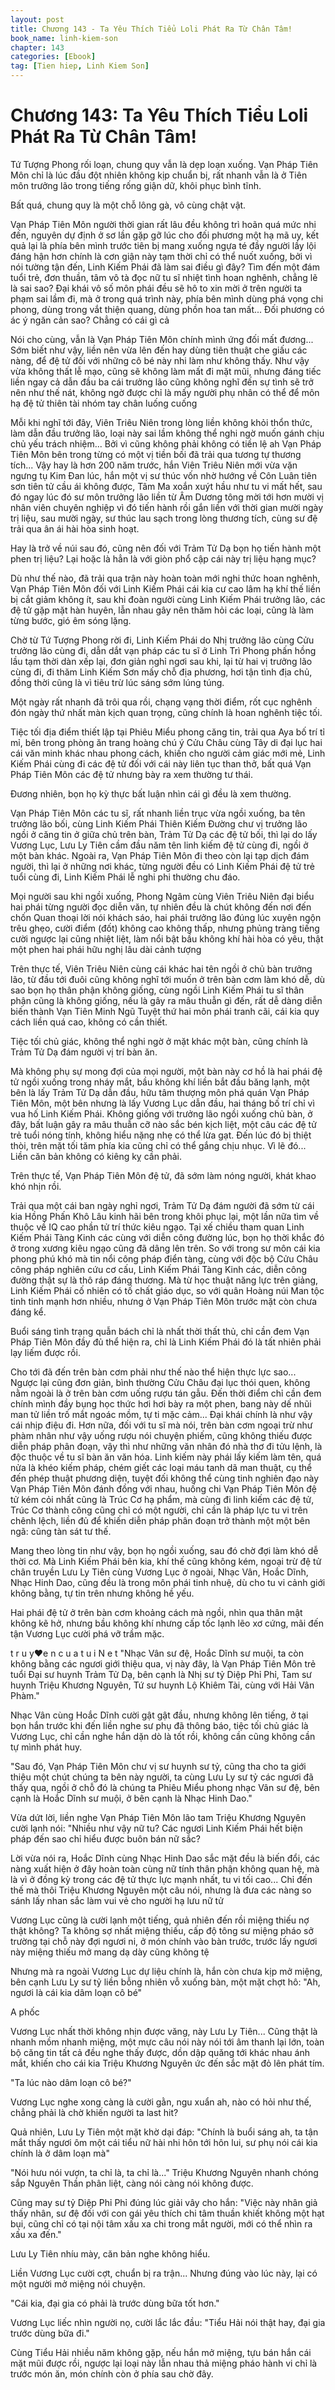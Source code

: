 ```yaml
---
layout: post
title: Chương 143 - Ta Yêu Thích Tiểu Loli Phát Ra Từ Chân Tâm!
book_name: linh-kiem-son
chapter: 143
categories: [Ebook]
tag: [Tien hiep, Linh Kiem Son]
---
```


# Chương 143: Ta Yêu Thích Tiểu Loli Phát Ra Từ Chân Tâm!

Tứ Tượng Phong rối loạn, chung quy vẫn là dẹp loạn xuống. Vạn Pháp Tiên Môn chỉ là lúc đầu đột nhiên không kịp chuẩn bị, rất nhanh vẫn là ở Tiên môn trưởng lão trong tiếng rống giận dữ, khôi phục bình tĩnh.

Bất quá, chung quy là một chỗ lông gà, vô cùng chật vật.

Vạn Pháp Tiên Môn người thời gian rất lâu đều không trì hoãn quá mức nhi đến, nguyên dự định ở sơ lần gặp gỡ lúc cho đối phương một hạ mã uy, kết quả lại là phía bên mình trước tiên bị mang xuống ngựa té đầy người lầy lội đáng hận hơn chính là cơn giận này tạm thời chỉ có thể nuốt xuống, bởi vì nói tường tận đến, Linh Kiếm Phái đã làm sai điều gì đây? Tìm đến một đám tuổi trẻ, đơn thuần, tâm vô tà đọc nữ tu sĩ nhiệt tình hoan nghênh, chẳng lẽ là sai sao? Đại khái vô số môn phái đều sẽ hô to xin mời ở trên người ta phạm sai lầm đi, mà ở trong quá trình này, phía bên mình dùng phá vọng chi phong, dùng trong vắt thiện quang, dùng phồn hoa tan mất... Đối phương có ác ý ngăn cản sao? Chẳng có cái gì cả

Nói cho cùng, vẫn là Vạn Pháp Tiên Môn chính mình ứng đối mất đương... Sớm biết như vậy, liền nên vừa lên đến hay dùng tiên thuật che giấu các nàng, để đệ tử đối với những cô bé này nhi làm như không thấy. Như vậy vừa không thất lễ mạo, cũng sẽ không làm mất đi mặt mũi, nhưng đáng tiếc liền ngay cả dẫn đầu ba cái trưởng lão cũng không nghĩ đến sự tình sẽ trở nên như thế nát, không ngờ được chỉ là mấy người phụ nhân có thể để môn hạ đệ tử thiên tài nhóm tay chân luống cuống

Mỗi khi nghĩ tới đây, Viên Triêu Niên trong lòng liền không khỏi thổn thức, làm dẫn đầu trưởng lão, loại này sai lầm không thể nghi ngờ muốn gánh chịu chủ yếu trách nhiệm... Bởi vì cũng không phải không có tiền lệ ah Vạn Pháp Tiên Môn bên trong từng có một vị tiền bối đã trải qua tương tự thương tích... Vậy hay là hơn 200 năm trước, hắn Viên Triêu Niên mới vừa vặn ngưng tụ Kim Đan lúc, hắn một vị sư thúc vốn nhờ hướng về Côn Luân tiên sơn tiên tử cầu ái không được, Tâm Ma xoắn xuýt hầu như tu vi mất hết, sau đó ngay lúc đó sư môn trưởng lão liền từ Âm Dương tông mời tới hơn mười vị nhân viên chuyên nghiệp vì đó tiến hành rồi gắn liền với thời gian mười ngày trị liệu, sau mười ngày, sư thúc lau sạch trong lòng thương tích, cùng sư đệ trải qua ân ái hài hòa sinh hoạt.

Hay là trở về núi sau đó, cũng nên đối với Trảm Tử Dạ bọn họ tiến hành một phen trị liệu? Lại hoặc là hẳn là với giòn phổ cập cái này trị liệu hạng mục?

Dù như thế nào, đã trải qua trận này hoàn toàn mới nghi thức hoan nghênh, Vạn Pháp Tiên Môn đối với Linh Kiếm Phái cái kia cư cao lâm hạ khí thế liền bị cắt giảm không ít, sau khi đoàn người cùng Linh Kiếm Phái trưởng lão, các đệ tử gặp mặt hàn huyên, lẫn nhau gây nên thăm hỏi các loại, cũng là làm từng bước, gió êm sóng lặng.

Chờ từ Tứ Tượng Phong rời đi, Linh Kiếm Phái do Nhị trưởng lão cùng Cửu trưởng lão cùng đi, dẫn dắt vạn pháp các tu sĩ ở Linh Trì Phong phấn hồng lầu tạm thời dàn xếp lại, đơn giản nghỉ ngơi sau khi, lại từ hai vị trưởng lão cùng đi, đi thăm Linh Kiếm Sơn mấy chỗ địa phương, hơi tận tình địa chủ, đồng thời cũng là vì tiêu trừ lúc sáng sớm lúng túng.

Một ngày rất nhanh đã trôi qua rồi, chạng vạng thời điểm, rốt cục nghênh đón ngày thứ nhất màn kịch quan trọng, cũng chính là hoan nghênh tiệc tối.

Tiệc tối địa điểm thiết lập tại Phiêu Miểu phong căng tin, trải qua Aya bố trí tỉ mỉ, bên trong phòng ăn trang hoàng chú ý Cửu Châu cùng Tây di đại lục hai cái văn minh khác nhau phong cách, khiến cho người cảm giác mới mẻ, Linh Kiếm Phái cùng đi các đệ tử đối với cái này liên tục than thở, bất quá Vạn Pháp Tiên Môn các đệ tử nhưng bày ra xem thường tư thái.

Đương nhiên, bọn họ kỳ thực bất luận nhìn cái gì đều là xem thường.

Vạn Pháp Tiên Môn các tu sĩ, rất nhanh liền trục vừa ngồi xuống, ba tên trưởng lão bối, cùng Linh Kiếm Phái Thiên Kiếm Đường chư vị trưởng lão ngồi ở căng tin ở giữa chủ trên bàn, Trảm Tử Dạ các đệ tử bối, thì lại do lấy Vương Lục, Lưu Ly Tiên cầm đầu năm tên linh kiếm đệ tử cùng đi, ngồi ở một bàn khác. Ngoài ra, Vạn Pháp Tiên Môn đi theo còn lại tạp dịch đám người, thì lại ở những nơi khác, từng người đều có Linh Kiếm Phái đệ tử trẻ tuổi cùng đi, Linh Kiếm Phái lễ nghi phi thường chu đáo.

Mọi người sau khi ngồi xuống, Phong Ngâm cùng Viên Triêu Niên đại biểu hai phái từng người đọc diễn văn, tự nhiên đều là chút không đến nơi đến chốn Quan thoại lời nói khách sáo, hai phái trưởng lão đúng lúc xuyên ngộn trêu ghẹo, cười điểm (đốt) không cao không thấp, nhưng phủng tràng tiếng cười ngược lại cũng nhiệt liệt, làm nổi bật bầu không khí hài hòa có yêu, thật một phen hai phái hữu nghị lâu dài cảnh tượng

Trên thực tế, Viên Triêu Niên cùng cái khác hai tên ngồi ở chủ bàn trưởng lão, từ đầu tới đuôi cũng không nghĩ tới muốn ở trên bàn cơm làm khó dễ, dù sao bọn họ thân phận không giống, cùng ngồi Linh Kiếm Phái tu sĩ thân phận cũng là không giống, nếu là gây ra mâu thuẫn gì đến, rất dễ dàng diễn biến thành Vạn Tiên Minh Ngũ Tuyệt thứ hai môn phái tranh cãi, cái kia quy cách liền quá cao, không có cần thiết.

Tiệc tối chủ giác, không thể nghi ngờ ở mặt khác một bàn, cũng chính là Trảm Tử Dạ đám người vị trí bàn ăn.

Mà không phụ sự mong đợi của mọi người, một bàn này cơ hồ là hai phái đệ tử ngồi xuống trong nháy mắt, bầu không khí liền bắt đầu băng lạnh, một bên là lấy Trảm Tử Dạ dẫn đầu, hữu tâm thượng môn phá quán Vạn Pháp Tiên Môn, một bên nhưng là lấy Vương Lục dẫn đầu, hai tháng bố trí chỉ vì vua hố Linh Kiếm Phái. Không giống với trưởng lão ngồi xuống chủ bàn, ở đây, bất luận gây ra mâu thuẫn cỡ nào sắc bén kịch liệt, một câu các đệ tử trẻ tuổi nóng tính, không hiểu nặng nhẹ có thể lừa gạt. Đến lúc đó bị thiệt thòi, trên mặt tối tăm phía kia cũng chỉ có thể gắng chịu nhục. Vì lẽ đó... Liền căn bản không có kiêng kỵ cần phải.

Trên thực tế, Vạn Pháp Tiên Môn đệ tử, đã sớm làm nóng người, khát khao khó nhịn rồi.

Trải qua một cái ban ngày nghỉ ngơi, Trảm Tử Dạ đám người đã sớm từ cái kia Hồng Phấn Khô Lâu kinh hãi bên trong khôi phục lại, một lần nữa tìm về thuộc về IQ cao phần tử trí thức kiêu ngạo. Tại xế chiều tham quan Linh Kiếm Phái Tàng Kinh các cùng với diễn công đường lúc, bọn họ thời khắc đó ở trong xương kiêu ngạo cũng đã dâng lên trên. So với trong sư môn cái kia phong phú khó mà tin nổi công pháp điển tàng, cùng với độc bộ Cửu Châu công pháp nghiên cứu cơ cấu, Linh Kiếm Phái Tàng Kinh các, diễn công đường thật sự là thô ráp đáng thương. Mà từ học thuật năng lực trên giảng, Linh Kiếm Phái cố nhiên có tố chất giáo dục, so với quân Hoàng núi Man tộc tinh tinh mạnh hơn nhiều, nhưng ở Vạn Pháp Tiên Môn trước mặt còn chưa đáng kể.

Buổi sáng tình trạng quẫn bách chỉ là nhất thời thất thủ, chỉ cần đem Vạn Pháp Tiên Môn đầy đủ thể hiện ra, chỉ là Linh Kiếm Phái đó là tất nhiên phải lạy liếm được rồi.

Cho tới đã đến trên bàn cơm phải như thế nào thể hiện thực lực sao... Ngược lại cũng đơn giản, bình thường Cửu Châu đại lục thói quen, không nằm ngoài là ở trên bàn cơm uống rượu tán gẫu. Đến thời điểm chỉ cần đem chính mình đầy bụng học thức hơi hơi bày ra một phen, bang này dế nhũi man tử liền trố mắt ngoác mồm, tự ti mặc cảm... Đại khái chính là như vậy cái nhịp điệu đi. Hơn nữa, đối với tu sĩ mà nói, trên bàn cơm ngoại trừ như phàm nhân như vậy uống rượu nói chuyện phiếm, cũng không thiếu được diễn pháp phân đoạn, vậy thì như những văn nhân đó nhà thơ đi tửu lệnh, là độc thuộc về tu sĩ bàn ăn văn hóa. Linh kiếm này phái lấy kiếm làm tên, quá nửa là khéo kiếm pháp, chém giết các loại máu tanh dã man thuật, cụ thể đến phép thuật phương diện, tuyệt đối không thể cùng tinh nghiên đạo này Vạn Pháp Tiên Môn đánh đồng với nhau, huống chi Vạn Pháp Tiên Môn đệ tử kém cỏi nhất cũng là Trúc Cơ hạ phẩm, mà cùng đi linh kiếm các đệ tử, Trúc Cơ thành công cũng chỉ có một người, chỉ cần là pháp lực tu vi trên chênh lệch, liền đủ để khiến diễn pháp phân đoạn trở thành một một bên ngã: cũng tàn sát tư thế.

Mang theo lòng tin như vậy, bọn họ ngồi xuống, sau đó chờ đợi làm khó dễ thời cơ. Mà Linh Kiếm Phái bên kia, khí thế cũng không kém, ngoại trừ đệ tử chân truyền Lưu Ly Tiên cùng Vương Lục ở ngoài, Nhạc Vân, Hoắc Dĩnh, Nhạc Hinh Dao, cũng đều là trong môn phái tinh nhuệ, dù cho tu vi cảnh giới không bằng, tự tin trên nhưng không hề yếu.

Hai phái đệ tử ở trên bàn cơm khoảng cách mà ngồi, nhìn qua thân mật không kẽ hở, nhưng bầu không khí nhưng cấp tốc lạnh lẽo xơ cứng, mãi đến tận Vương Lục cười phá vỡ trầm mặc.

t r u y❤e n c u a t u i N e t "Nhạc Vân sư đệ, Hoắc Dĩnh sư muội, ta còn không bằng các ngươi giới thiệu qua, vị này đây, là Vạn Pháp Tiên Môn trẻ tuổi Đại sư huynh Trảm Tử Dạ, bên cạnh là Nhị sư tỷ Diệp Phỉ Phỉ, Tam sư huynh Triệu Khương Nguyên, Tứ sư huynh Lộ Khiêm Tài, cùng với Hải Vân Phàm."

Nhạc Vân cùng Hoắc Dĩnh cười gật gật đầu, nhưng không lên tiếng, ở tại bọn hắn trước khi đến liền nghe sư phụ đã thông báo, tiệc tối chủ giác là Vương Lục, chỉ cần nghe hắn dặn dò là tốt rồi, không cần cũng không cần tự mình phát huy.

"Sau đó, Vạn Pháp Tiên Môn chư vị sư huynh sư tỷ, cũng tha cho ta giới thiệu một chút chúng ta bên này người, ta cùng Lưu Ly sư tỷ các ngươi đã thấy qua, ngồi ở chỗ đó là chúng ta Phiêu Miểu phong nhạc Vân sư đệ, bên cạnh là Hoắc Dĩnh sư muội, ở bên cạnh là Nhạc Hinh Dao."

Vừa dứt lời, liền nghe Vạn Pháp Tiên Môn lão tam Triệu Khương Nguyên cười lạnh nói: "Nhiều như vậy nữ tu? Các ngươi Linh Kiếm Phái hết biện pháp đến sao chỉ hiểu được buôn bán nữ sắc?

Lời vừa nói ra, Hoắc Dĩnh cùng Nhạc Hinh Dao sắc mặt đều là biến đổi, các nàng xuất hiện ở đây hoàn toàn cùng nữ tính thân phận không quan hệ, mà là vì ở đồng kỳ trong các đệ tử thực lực mạnh nhất, tu vi tối cao... Chỉ đến thế mà thôi Triệu Khương Nguyên một câu nói, nhưng là đưa các nàng so sánh lấy nhan sắc làm vui vẻ cho người hạ lưu nữ tử

Vương Lục cũng là cười lạnh một tiếng, quả nhiên đến rồi miệng thiếu nợ thật không? Ta không sợ nhất miệng thiếu, cấp độ tông sư miệng pháo sở trường tại chỗ này đợi ngươi ni, ở món chính vào bàn trước, trước lấy ngươi này miệng thiếu mở mang dạ dày cũng không tệ

Nhưng mà ra ngoài Vương Lục dự liệu chính là, hắn còn chưa kịp mở miệng, bên cạnh Lưu Ly sư tỷ liền bỗng nhiên vỗ xuống bàn, một mặt chợt hô: "Ah, ngươi là cái kia dâm loạn cô bé"

A phốc

Vương Lục nhất thời không nhịn được văng, này Lưu Ly Tiên... Cũng thật là nhanh mồm nhanh miệng, một mực câu nói này nói tới âm thanh lại lớn, toàn bộ căng tin tất cả đều nghe thấy được, dồn dập quăng tới khác nhau ánh mắt, khiến cho cái kia Triệu Khương Nguyên ức đến sắc mặt đỏ lên phát tím.

"Ta lúc nào dâm loạn cô bé?"

Vương Lục nghe xong càng là cười gằn, ngu xuẩn ah, nào có hỏi như thế, chẳng phải là chờ khiến người ta last hit?

Quả nhiên, Lưu Ly Tiên một mặt khờ dại đáp: "Chính là buổi sáng ah, ta tận mắt thấy ngươi ôm một cái tiểu nữ hài nhi hôn tới hôn lui, sư phụ nói cái kia chính là ở dâm loạn mà"

"Nói hưu nói vượn, ta chỉ là, ta chỉ là..." Triệu Khương Nguyên nhanh chóng sắp Nguyên Thần phân liệt, càng nói càng nói không được.

Cũng may sư tỷ Diệp Phỉ Phỉ đúng lúc giải vây cho hắn: "Việc này nhân giả thấy nhân, sư đệ đối với con gái yêu thích chi tâm thuần khiết không một hạt bụi, cũng chỉ có tại nội tâm xấu xa chi trong mắt người, mới có thể nhìn ra xấu xa đến."

Lưu Ly Tiên nhíu mày, căn bản nghe không hiểu.

Liền Vương Lục cười cợt, chuẩn bị ra trận... Nhưng đúng vào lúc này, lại có một người mở miệng nói chuyện.

"Cái kia, đại gia có phải là trước dùng bữa tốt hơn."

Vương Lục liếc nhìn người nọ, cười lắc lắc đầu: "Tiểu Hải nói thật hay, đại gia trước dùng bữa đi."

Cùng Tiểu Hải nhiều năm không gặp, nếu hắn mở miệng, tựu bán hắn cái mặt mũi được rồi, ngược lại loại này lẫn nhau thả miệng pháo hành vi chỉ là trước món ăn, món chính còn ở phía sau chờ đây.
